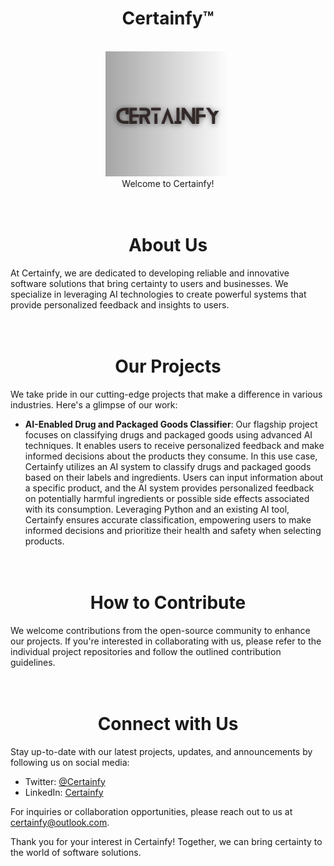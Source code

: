 <h1 align="center">
  Certainfy™
</h1>

<p align="center">
  <br>
<!-- ![Certainfy Logo](./certainfy-logo-3.png) -->
   <img width="200" src="./profile/certainfy-logo-3.png" alt="Certainfy Logo"> <br>
     Welcome to Certainfy!
</p>

<h1 align="center">
  <br>
  About Us
</h1>

At Certainfy, we are dedicated to developing reliable and innovative software solutions that bring certainty to users and businesses. We specialize in leveraging AI technologies to create powerful systems that provide personalized feedback and insights to users. 


<h1 align="center">
  <br>
  Our Projects
</h1>

We take pride in our cutting-edge projects that make a difference in various industries. Here's a glimpse of our work:

- **AI-Enabled Drug and Packaged Goods Classifier**: Our flagship project focuses on classifying drugs and packaged goods using advanced AI techniques. It enables users to receive personalized feedback and make informed decisions about the products they consume. In this use case, Certainfy utilizes an AI system to classify drugs and packaged goods based on their labels and ingredients. Users can input information about a specific product, and the AI system provides personalized feedback on potentially harmful ingredients or possible side effects associated with its consumption. Leveraging Python and an existing AI tool, Certainfy ensures accurate classification, empowering users to make informed decisions and prioritize their health and safety when selecting products.

<h1 align="center">
  <br>
  How to Contribute
</h1>

We welcome contributions from the open-source community to enhance our projects. If you're interested in collaborating with us, please refer to the individual project repositories and follow the outlined contribution guidelines.

<h1 align="center">
  <br>
  Connect with Us
</h1>

Stay up-to-date with our latest projects, updates, and announcements by following us on social media:

- Twitter: [@Certainfy](https://twitter.com/Certainfy)
- LinkedIn: [Certainfy](https://www.linkedin.com/company/certainfy)

For inquiries or collaboration opportunities, please reach out to us at [certainfy@outlook.com](mailto:certainfy@outlook.com).

Thank you for your interest in Certainfy! Together, we can bring certainty to the world of software solutions.

